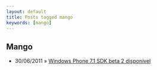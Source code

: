 ```yaml
---
layout: default
title: Posts tagged mango
keywords: [mango]
---
```

<h2 class="category">Mango</h2>
<ul class="posts">
<li>
<p>
<span class="date">30/06/2011</span> &raquo; 
<a href="/blog/windows-phone-7-1-sdk-beta-2-disponivel">Windows Phone 7.1 SDK beta 2 disponível</a>
</p>
</li> 
</ul>
